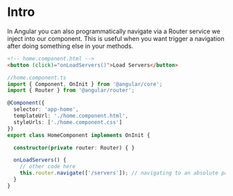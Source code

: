 # Intro
In Angular you can also programmatically navigate via a Router service we inject into our component.
This is useful when you want trigger a navigation after doing something else in your methods.

```HTML
<!-- home.component.html -->
<button (click)="onLoadServers()">Load Servers</button>
```

```typescript
//home.component.ts
import { Component, OnInit } from '@angular/core';
import { Router } from '@angular/router';

@Component({
  selector: 'app-home',
  templateUrl: './home.component.html',
  styleUrls: ['./home.component.css']
})
export class HomeComponent implements OnInit {

  constructor(private router: Router) { }

  onLoadServers() {
    // other code here
    this.router.navigate(['/servers']); // navigating to an absolute path here
  }
}
```
